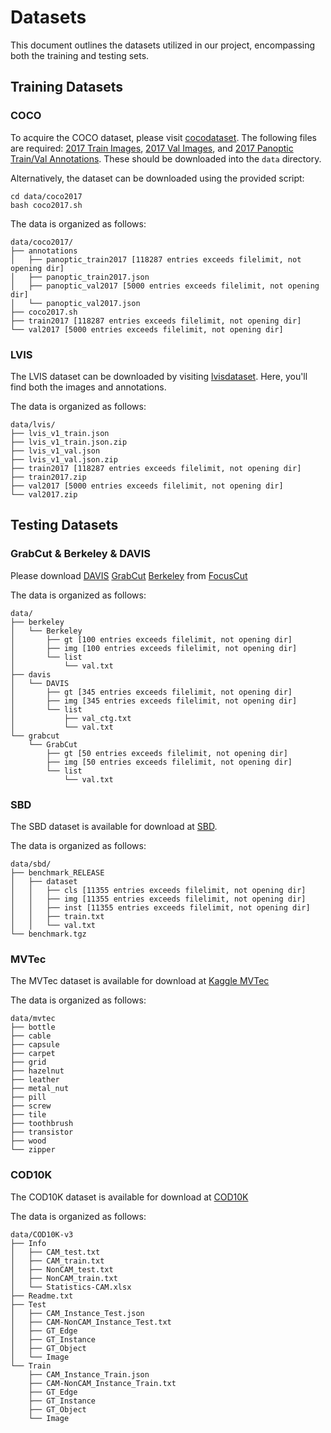 # Datasets

This document outlines the datasets utilized in our project, encompassing both the training and testing sets.

## Training Datasets

### COCO
To acquire the COCO dataset, please visit [cocodataset](https://cocodataset.org/#download). The following files are required: [2017 Train Images](http://images.cocodataset.org/zips/train2017.zip), [2017 Val Images](http://images.cocodataset.org/zips/val2017.zip), and [2017 Panoptic Train/Val Annotations](http://images.cocodataset.org/annotations/panoptic_annotations_trainval2017.zip). These should be downloaded into the `data` directory.

Alternatively, the dataset can be downloaded using the provided script:
```shell
cd data/coco2017
bash coco2017.sh
```
The data is organized as follows:
```
data/coco2017/
├── annotations
│   ├── panoptic_train2017 [118287 entries exceeds filelimit, not opening dir]
│   ├── panoptic_train2017.json
│   ├── panoptic_val2017 [5000 entries exceeds filelimit, not opening dir]
│   └── panoptic_val2017.json
├── coco2017.sh
├── train2017 [118287 entries exceeds filelimit, not opening dir]
└── val2017 [5000 entries exceeds filelimit, not opening dir]
```


### LVIS
The LVIS dataset can be downloaded by visiting [lvisdataset](https://www.lvisdataset.org/dataset). Here, you'll find both the images and annotations.

The data is organized as follows:
```
data/lvis/
├── lvis_v1_train.json
├── lvis_v1_train.json.zip
├── lvis_v1_val.json
├── lvis_v1_val.json.zip
├── train2017 [118287 entries exceeds filelimit, not opening dir]
├── train2017.zip
├── val2017 [5000 entries exceeds filelimit, not opening dir]
└── val2017.zip
```


## Testing Datasets


### GrabCut & Berkeley & DAVIS
Please download [DAVIS](https://drive.google.com/file/d/1-ZOxk3AJXb4XYIW-7w1-AXtB9c8b3lvi/view?usp=sharing)
[GrabCut](https://drive.google.com/file/d/1CKzgFbk0guEBpewgpMUaWrM_-KSVSUyg/view?usp=sharing)
[Berkeley](https://drive.google.com/file/d/16GD6Ko3IohX8OsSHvemKG8zqY07TIm_i/view?usp=sharing) from [FocusCut](https://github.com/frazerlin/focuscut)

The data is organized as follows:
```
data/
├── berkeley
│   └── Berkeley
│       ├── gt [100 entries exceeds filelimit, not opening dir]
│       ├── img [100 entries exceeds filelimit, not opening dir]
│       └── list
│           └── val.txt
├── davis
│   └── DAVIS
│       ├── gt [345 entries exceeds filelimit, not opening dir]
│       ├── img [345 entries exceeds filelimit, not opening dir]
│       └── list
│           ├── val_ctg.txt
│           └── val.txt
└── grabcut
    └── GrabCut
        ├── gt [50 entries exceeds filelimit, not opening dir]
        ├── img [50 entries exceeds filelimit, not opening dir]
        └── list
            └── val.txt

```


### SBD
The SBD dataset is available for download at [SBD](http://home.bharathh.info/pubs/codes/SBD/download.html).

The data is organized as follows:
```
data/sbd/
├── benchmark_RELEASE
│   ├── dataset
│   │   ├── cls [11355 entries exceeds filelimit, not opening dir]
│   │   ├── img [11355 entries exceeds filelimit, not opening dir]
│   │   ├── inst [11355 entries exceeds filelimit, not opening dir]
│   │   ├── train.txt
│   │   └── val.txt
└── benchmark.tgz
```


### MVTec

The MVTec dataset is available for download at [Kaggle MVTec](https://www.kaggle.com/datasets/ipythonx/mvtec-ad/download?datasetVersionNumber=2)

The data is organized as follows:
```
data/mvtec
├── bottle
├── cable
├── capsule
├── carpet
├── grid
├── hazelnut
├── leather
├── metal_nut
├── pill
├── screw
├── tile
├── toothbrush
├── transistor
├── wood
└── zipper
```

### COD10K

The COD10K dataset is available for download at [COD10K](https://drive.google.com/file/d/1vRYAie0JcNStcSwagmCq55eirGyMYGm5/view?usp=sharing)

The data is organized as follows:
```
data/COD10K-v3
├── Info
│   ├── CAM_test.txt
│   ├── CAM_train.txt
│   ├── NonCAM_test.txt
│   ├── NonCAM_train.txt
│   └── Statistics-CAM.xlsx
├── Readme.txt
├── Test
│   ├── CAM_Instance_Test.json
│   ├── CAM-NonCAM_Instance_Test.txt
│   ├── GT_Edge
│   ├── GT_Instance
│   ├── GT_Object
│   └── Image
└── Train
    ├── CAM_Instance_Train.json
    ├── CAM-NonCAM_Instance_Train.txt
    ├── GT_Edge
    ├── GT_Instance
    ├── GT_Object
    └── Image
```
